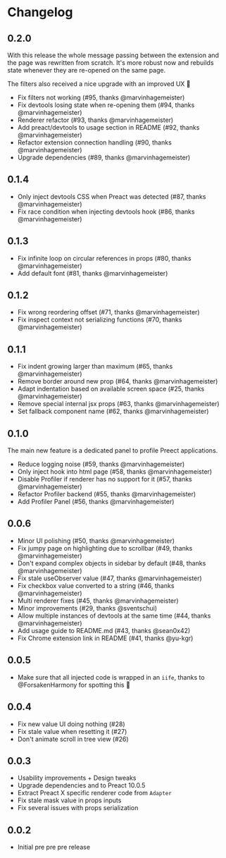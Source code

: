 # Changelog

## 0.2.0

With this release the whole message passing between the extension and the page was rewritten from scratch. It's more robust now and rebuilds state whenever they are re-opened on the same page.

The filters also received a nice upgrade with an improved UX :tada:

- Fix filters not working (#95, thanks @marvinhagemeister)
- Fix devtools losing state when re-opening them (#94, thanks @marvinhagemeister)
- Renderer refactor (#93, thanks @marvinhagemeister)
- Add preact/devtools to usage section in README (#92, thanks @marvinhagemeister)
- Refactor extension connection handling (#90, thanks @marvinhagemeister)
- Upgrade dependencies (#89, thanks @marvinhagemeister)

## 0.1.4

- Only inject devtools CSS when Preact was detected (#87, thanks @marvinhagemeister)
- Fix race condition when injecting devtools hook (#86, thanks @marvinhagemeister)

## 0.1.3

- Fix infinite loop on circular references in props (#80, thanks @marvinhagemeister)
- Add default font (#81, thanks @marvinhagemeister)

## 0.1.2

- Fix wrong reordering offset (#71, thanks @marvinhagemeister)
- Fix inspect context not serializing functions (#70, thanks @marvinhagemeister)

## 0.1.1

- Fix indent growing larger than maximum (#65, thanks @marvinhagemeister)
- Remove border around new prop (#64, thanks @marvinhagemeister)
- Adapt indentation based on available screen space (#25, thanks @marvinhagemeister)
- Remove special internal jsx props (#63, thanks @marvinhagemeister)
- Set fallback component name (#62, thanks @marvinhagemeister)

## 0.1.0

The main new feature is a dedicated panel to profile Preect applications.

- Reduce logging noise (#59, thanks @marvinhagemeister)
- Only inject hook into html page (#58, thanks @marvinhagemeister)
- Disable Profiler if renderer has no support for it (#57, thanks @marvinhagemeister)
- Refactor Profiler backend (#55, thanks @marvinhagemeister)
- Add Profiler Panel (#56, thanks @marvinhagemeister)

## 0.0.6

- Minor UI polishing (#50, thanks @marvinhagemeister)
- Fix jumpy page on highlighting due to scrollbar (#49, thanks @marvinhagemeister)
- Don't expand complex objects in sidebar by default (#48, thanks @marvinhagemeister)
- Fix stale useObserver value (#47, thanks @marvinhagemeister)
- Fix checkbox value converted to a string (#46, thanks @marvinhagemeister)
- Multi renderer fixes (#45, thanks @marvinhagemeister)
- Minor improvements (#29, thanks @sventschui)
- Allow multiple instances of devtools at the same time (#44, thanks @marvinhagemeister)
- Add usage guide to README.md (#43, thanks @sean0x42)
- Fix Chrome extension link in README (#41, thanks @yu-kgr)

## 0.0.5

- Make sure that all injected code is wrapped in an `iife`, thanks to @ForsakenHarmony for spotting this :tada:

## 0.0.4

- Fix new value UI doing nothing (#28)
- Fix stale value when resetting it (#27)
- Don't animate scroll in tree view (#26)

## 0.0.3

- Usability improvements + Design tweaks
- Upgrade dependencies and to Preact 10.0.5
- Extract Preact X specific renderer code from `Adapter`
- Fix stale mask value in props inputs
- Fix several issues with props serialization

## 0.0.2

- Initial pre pre pre release
